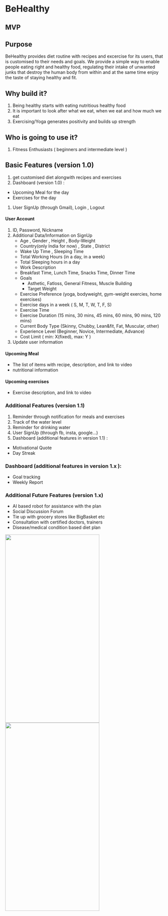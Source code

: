 # BeHealthy

## MVP

## Purpose
BeHealthy provides diet routine with recipes and excercise for its users, that is customised to their needs and goals. We provide a simple way to enable people eating right and healthy food, regulating their intake of unwanted junks that destroy the human body from within and at the same time enjoy the taste of staying healthy and fit.

## Why build it?
1. Being healthy starts with eating nutritious healthy food
1. It is important to look after what we eat, when we eat and how much we eat
1. Exercising/Yoga generates positivity and builds up strength

## Who is going to use it?
1. Fitness Enthusiasts ( beginners and intermediate level )

## Basic Features (version 1.0)
1. get customised diet alongwith recipes and exercises 
1. Dashboard (version 1.0) :
  * Upcoming Meal for the day
  * Exercises for the day
1. User SignUp (through Gmail), Login , Logout

#### User Account
1. ID, Password, Nickname
1. Additional Data/Information on SignUp
    * Age , Gender , Height , Body-Weight
    * Country(only India for now) , State , District
    * Wake Up Time , Sleeping Time
    * Total Working Hours (in a day, in a week)
    * Total Sleeping hours in a day
    * Work Description
    * Breakfast Time, Lunch Time, Snacks Time, Dinner Time
    * Goals
      * Asthetic, Fatloss, General Fitness, Muscle Building
      * Target Weight
    * Exercise Preference (yoga, bodyweight, gym-weight exercies, home exercises)
    * Exercise days in a week ( S, M, T, W, T, F, S)
    * Exercise Time
    * Exercise Duration (15 mins, 30 mins, 45 mins, 60 mins, 90 mins, 120 mins)
    * Current Body Type (Skinny, Chubby, Lean&fit, Fat, Muscular, other)
    * Experience Level (Beginner, Novice, Intermediate, Advance)
    * Cost Limit ( min: X(fixed), max: Y )
1. Update user information

#### Upcoming Meal
* The list of items with recipe, description, and link to video
* nutritional information

#### Upcoming exercises
* Exercise description, and link to video

### Additional Features (version 1.1)
1. Reminder through notification for meals and exercises
1. Track of the water level
1. Reminder for drinking water
1. User SignUp (through fb, insta, google...)
1. Dashboard (additional features in version 1.1) :
  * Motivational Quote
  * Day Streak

### Dashboard (additional features in version 1.x ):
* Goal tracking
* Weekly Report

### Additional Future Features (version 1.x)
* AI based robot for assistance with the plan
* Social Discussion Forum
* Tie up with grocery stores like BigBasket etc
* Consultation with certified doctors, trainers 
* Disease/medical condition based diet plan





<img src="https://user-images.githubusercontent.com/25588116/86388270-1c1bb580-bcb2-11ea-8a9f-77c8d1e0c9b3.jpg" height="600" width="300">

<img src="https://user-images.githubusercontent.com/25588116/86388276-1faf3c80-bcb2-11ea-97b3-b27883856fbb.jpg" height="600" width="300">







